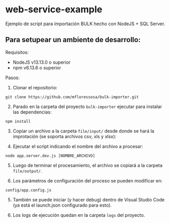 # web-service-example

Ejemplo de script para ímportación BULK hecho con NodeJS + SQL Server.

## Para setupear un ambiente de desarrollo:

Requisitos:

* NodeJS v13.13.0 o superior
* npm v6.13.6 o superior

Pasos:

1. Clonar el repositorio:
  ```
  git clone https://github.com/mfloressosa/bulk-importer.git
  ```

2. Parado en la carpeta del proyecto `bulk-importer` ejecutar para instalar las dependencias:
  ```
  npm install
  ```

3. Copiar un archivo a la carpeta `file/input/` desde donde se hará la improtación (se soporta archivos csv, xls y xlsx):

4. Ejecutar el script indicando el nombre del archivo a procesar:
  ```
  node app.server.dev.js [NOMBRE_ARCHIVO]
  ```

5. Luego de terminar el procesamiento, el archivo se copiará a la carpeta `file/output/`.

6. Los parámetros de configuración del proceso se pueden modificar en:
  ```
  config/app.config.js
  ```

5. También se puede iniciar (y hacer debug) dentro de Visual Studio Code (ya está el launch.json configurado para esto).

6. Los logs de ejecución quedan en la carpeta `logs` del proyecto.
